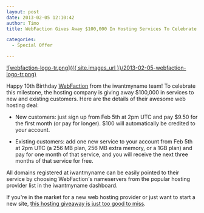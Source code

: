 ```yaml
---
layout: post
date: 2013-02-05 12:10:42
author: Timo
title: WebFaction Gives Away $100,000 In Hosting Services To Celebrate 10th Anniversary

categories:
  - Special Offer

---
```


[![webfaction-logo-tr.png]({{ site.images_url }}/2013-02-05-webfaction-logo-tr.png)](http://www.webfaction.com/signup?affiliate=ideegeo)

Happy 10th Birthday [WebFaction](http://www.webfaction.com/signup?affiliate=ideegeo) from the iwantmyname team! To celebrate this milestone, the hosting company is giving away $100,000 in services to new and existing customers. Here are the details of their awesome web hosting deal:

- New customers: just sign up from Feb 5th at 2pm UTC and pay $9.50 for the first month (or pay for longer). $100 will automatically be credited to your account.

- Existing customers: add one new service to your account from Feb 5th at 2pm UTC (a 256 MB plan, 256 MB extra memory, or a 1GB plan) and pay for one month of that service, and you will receive the next three months of that service for free.

All domains registered at iwantmyname can be easily pointed to their service by choosing WebFaction's nameservers from the popular hosting provider list in the iwantmyname dashboard.

If you're in the market for a new web hosting provider or just want to start a new site, [this hosting giveaway is just too good to miss](http://www.webfaction.com/signup?affiliate=ideegeo).
